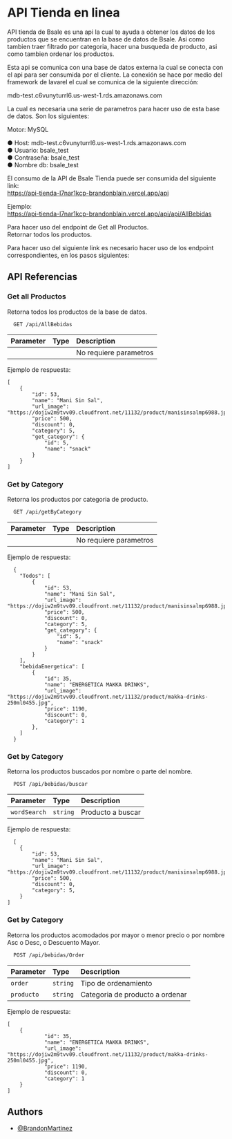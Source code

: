 
# API Tienda en linea

API tienda de Bsale es una api la cual te ayuda a obtener los datos de los productos que se encuentran en la base de datos de Bsale.
Asi como tambien traer filtrado por categoria, hacer una busqueda de producto, asi como tambien ordenar los productos.

Esta api se comunica con una base de datos externa la cual se conecta con el api para ser consumida por el cliente.
La conexión se hace por medio del framework de lavarel el cual se comunica de la siguiente dirección:

mdb-test.c6vunyturrl6.us-west-1.rds.amazonaws.com

La cual es necesaria una serie de parametros para hacer uso de esta base de datos.
Son los siguientes:

Motor: MySQL

● Host: mdb-test.c6vunyturrl6.us-west-1.rds.amazonaws.com  
● Usuario: bsale_test  
● Contraseña: bsale_test  
● Nombre db: bsale_test

El consumo de la API de Bsale Tienda puede ser consumida del siguiente link:  
https://api-tienda-l7nar1kcp-brandonblain.vercel.app/api

Ejemplo:  
https://api-tienda-l7nar1kcp-brandonblain.vercel.app/api/api/AllBebidas

Para hacer uso del endpoint de Get all Productos.  
Retornar todos los productos.

Para hacer uso del siguiente link es necesario hacer uso de los endpoint correspondientes, en los pasos siguientes:
## API Referencias

### Get all Productos

Retorna todos los productos de la base de datos.

```http
  GET /api/AllBebidas
```

| Parameter | Type     | Description                |
| :-------- | :------- | :------------------------- |
|  | | No requiere parametros |

Ejemplo de respuesta:

```http
[  
    {
        "id": 53,  
        "name": "Mani Sin Sal",  
        "url_image": "https://dojiw2m9tvv09.cloudfront.net/11132/product/manisinsalmp6988.jpg",  
        "price": 500,  
        "discount": 0,  
        "category": 5,  
        "get_category": {  
            "id": 5,  
            "name": "snack"  
        }  
    }  
]
```

### Get by Category

Retorna los productos por categoria de producto.

```http
  GET /api/getByCategory
```

| Parameter | Type     | Description                       |
| :-------- | :------- | :-------------------------------- |
|      | | No requiere parametros |

Ejemplo de respuesta:

```http
  {
    "Todos": [
        {
            "id": 53,
            "name": "Mani Sin Sal",
            "url_image": "https://dojiw2m9tvv09.cloudfront.net/11132/product/manisinsalmp6988.jpg",
            "price": 500,
            "discount": 0,
            "category": 5,
            "get_category": {
                "id": 5,
                "name": "snack"
            }
        }
    ],
    "bebidaEnergetica": [
        {
            "id": 35,
            "name": "ENERGETICA MAKKA DRINKS",
            "url_image": "https://dojiw2m9tvv09.cloudfront.net/11132/product/makka-drinks-250ml0455.jpg",
            "price": 1190,
            "discount": 0,
            "category": 1
        },
    ]    
  }      
```

### Get by Category

Retorna los productos buscados por nombre o parte del nombre.

```http
  POST /api/bebidas/buscar
```

| Parameter | Type     | Description                       |
| :-------- | :------- | :-------------------------------- |
|  `wordSearch` | `string` | Producto a buscar |

Ejemplo de respuesta:

```http
  [  
    {
        "id": 53,  
        "name": "Mani Sin Sal",  
        "url_image": "https://dojiw2m9tvv09.cloudfront.net/11132/product/manisinsalmp6988.jpg",  
        "price": 500,  
        "discount": 0,  
        "category": 5,  
    }  
]
```

### Get by Category

Retorna los productos acomodados por mayor o menor precio o por nombre Asc o Desc, o Descuento Mayor.

```http
  POST /api/bebidas/Order
```

| Parameter | Type     | Description                       |
| :-------- | :------- | :-------------------------------- |
|   `order` | `string` | Tipo de ordenamiento |
|   `producto` | `string` | Categoria de producto a ordenar |

Ejemplo de respuesta:

```http
[
    {
            "id": 35,
            "name": "ENERGETICA MAKKA DRINKS",
            "url_image": "https://dojiw2m9tvv09.cloudfront.net/11132/product/makka-drinks-250ml0455.jpg",
            "price": 1190,
            "discount": 0,
            "category": 1
    }
]
```





## Authors

- [@BrandonMartinez](https://github.com/brandonblain/ApiTienda)


